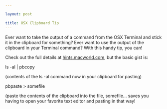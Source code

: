 ```yaml
---

layout: post

title: OSX Clipboard Tip
---
```


Ever want to take the output of a command from the OSX Terminal and stick it in the clipboard for something? Ever want to use the output of the clipboard in your Terminal command? With this handy tip, you can!

Check out the full details at [hints.macworld.com][1], but the basic gist is:

ls -al | pbcopy

(contents of the ls -al command now in your clipboard for pasting)

pbpaste > somefile 

(paste the contents of the clipboard into the file, somefile... saves you having to open your favorite text editor and pasting in that way!



[1]: http://hints.macworld.com/article.php?story=20010627221216167

